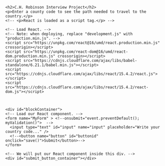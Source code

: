 
<!-- this is the latest version including a React button component -->


<html>
  <head>
    <!--<style type="style.css"/>-->
    <meta charset="UTF-8" />
    <title>C.H. Robinson Interview Project</title>
  </head>
  <body onload="JavaScript:clearData()">

    <h2>C.H. Robinson Interview Project</h2>
    <p>Enter a county code to see the path needed to travel to the country.</p>
    <!-- <p>React is loaded as a script tag.</p> -->

    <!-- Load React. -->
    <!-- Note: when deploying, replace "development.js" with "production.min.js". -->
    <script src="https://unpkg.com/react@16/umd/react.production.min.js" crossorigin></script>
    <script src="https://unpkg.com/react-dom@16/umd/react-dom.production.min.js" crossorigin></script> 
    <script src="https://cdnjs.cloudflare.com/ajax/libs/babel-standalone/6.21.1/babel.min.js"></script>
    <script src="https://cdnjs.cloudflare.com/ajax/libs/react/15.4.2/react.js"></script>
    <script src="https://cdnjs.cloudflare.com/ajax/libs/react/15.4.2/react-dom.js"></script>



    <div id="blockContainer">
    <!-- Load our React component. -->
    <form name="MyForm" > <!--onsubmit="event.preventDefault(); myValidation()">  -->
      <input type="text" id="input" name="input" placeholder="Write your country code..." />
      <!--<button name="button" id="buttonid" onclick="save()">Submit</button>-->
    </form>

    <!-- We will put our React component inside this div. -->
    <div id="submit_button_container"></div> 
  </div>
    <script type="text/babel">
       const e = React.createElement;

        class SubmitButton extends React.Component {
          constructor(props) {
            super(props);
            this.state = { submitted: false };
          }

          render() {
            if (this.state.entered) {
              window.location.reload(false);
              return save();
            }

            return e(
              'button',
              { onClick: () => this.setState({ entered: true }) },
              'Submit'
            );
          }
        }
           


        const domContainer = document.querySelector('#submit_button_container');
        ReactDOM.render(e(SubmitButton), domContainer);

    </script>

        <p id="output"></p>

<script type="text/javascript">

    function clearData() {
        localStorage.clear();
        document.getElementById("input").value.clear();
        document.getElementById("output").innerHTML.clear();
    }

    function save(){
      var storedItem = localStorage.getItem("storedItem");
      var Item = document.getElementById("input").value;
      storedItem = localStorage.setItem("storedItem", Item);
      checkCountry();
    }

     void function checkCountry() {

        var coder = localStorage.getItem("storedItem");


        if(coder == "CAN" || coder == "can") {
          document.getElementById("output").innerHTML = "USA, CAN";
        }

        else if(coder == "USA" || coder ==  "usa") {
          document.getElementById("output").innerHTML = "USA";
        }

        else if(coder == "MEX" || coder == "mex") {
          document.getElementById("output").innerHTML = "USA, MEX";
        }

        else if(coder == "BLZ" || coder == "blz") {
          document.getElementById("output").innerHTML = "USA, MEX, BLZ";
        }

        else if(coder == "GTM" || coder == "gtm") {
          document.getElementById("output").innerHTML = "USA, MEX, GTM";
        }

        else if(coder == "SLV" || coder == "slv") {
          document.getElementById("output").innerHTML = "USA, MEX, GTM, SLV";
        }
        
        else if(coder == "HND" || coder == "hnd") {
          document.getElementById("output").innerHTML = "USA, MEX, GTM, HND";
        }

        else if(coder == "NIC" || coder == "nic") {
          document.getElementById("output").innerHTML = "USA, MEX, GTM, HND, NIC";
        }

        else if(coder == "CRI" || coder == "cri") {
          document.getElementById("output").innerHTML = "USA, MEX, GTM, HND, NIC, CRI";
        }

        else if(coder == "PAN" || coder == "pan") {
          document.getElementById("output").innerHTML = "USA, MEX, GTM, HND, NIC, CRI, PAN";
        }

        else if (coder.length == 3 && (coder != "CAN" || coder != "USA" || coder != "MEX" || coder != "BLZ" || coder != "GTM" || coder != "SLV" || coder != "HND" || coder != "NIC" || coder != "CRI" || coder != "PAN")) {
          window.alert("You have not entered a valid country code. Try again.");
        }

        else if(coder.length < 3) {
          window.alert("You have not entered a valid country code. Try again.");
        }

        else {//if(coder.length > 3) {
          window.alert("You have not entered a valid country code. Try again.");
        }
    } ();
    </script>


    

  </body>
</html>

  </body>
</html>
